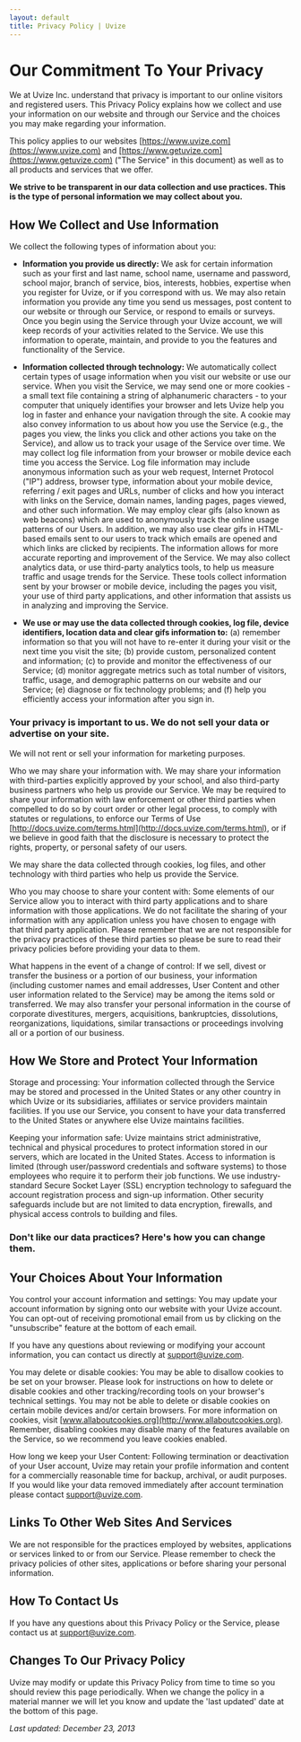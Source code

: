 ```yaml
---
layout: default
title: Privacy Policy | Uvize
---
```


# Our Commitment To Your Privacy

We at Uvize Inc. understand that privacy is important to our online visitors and registered users. This Privacy Policy explains how we collect and use your information on our website and through our Service and the choices you may make regarding your information.

This policy applies to our websites [https://www.uvize.com](https://www.uvize.com) and [https://www.getuvize.com](https://www.getuvize.com) ("The Service" in this document) as well as to all products and services that we offer.

**We strive to be transparent in our data collection and use practices. This is the type of personal information we may collect about you.**


## How We Collect and Use Information

We collect the following types of information about you:

 - **Information you provide us directly:** We ask for certain information such as your first and last name, school name, username and password, school major, branch of service, bios, interests, hobbies, expertise when you register for Uvize, or if you correspond with us. We may also retain information you provide any time you send us messages, post content to our website or through our Service, or respond to emails or surveys. Once you begin using the Service through your Uvize account, we will keep records of your activities related to the Service. We use this information to operate, maintain, and provide to you the features and functionality of the Service.

 - **Information collected through technology:** We automatically collect certain types of usage information when you visit our website or use our service. When you visit the Service, we may send one or more cookies - a small text file containing a string of alphanumeric characters - to your computer that uniquely identifies your browser and lets Uvize help you log in faster and enhance your navigation through the site. A cookie may also convey information to us about how you use the Service (e.g., the pages you view, the links you click and other actions you take on the Service), and allow us to track your usage of the Service over time. We may collect log file information from your browser or mobile device each time you access the Service. Log file information may include anonymous information such as your web request, Internet Protocol ("IP") address, browser type, information about your mobile device, referring / exit pages and URLs, number of clicks and how you interact with links on the Service, domain names, landing pages, pages viewed, and other such information. We may employ clear gifs (also known as web beacons) which are used to anonymously track the online usage patterns of our Users. In addition, we may also use clear gifs in HTML-based emails sent to our users to track which emails are opened and which links are clicked by recipients. The information allows for more accurate reporting and improvement of the Service. We may also collect analytics data, or use third-party analytics tools, to help us measure traffic and usage trends for the Service. These tools collect information sent by your browser or mobile device, including the pages you visit, your use of third party applications, and other information that assists us in analyzing and improving the Service.

 - **We use or may use the data collected through cookies, log file, device identifiers, location data and clear gifs information to:**
        (a) remember information so that you will not have to re-enter it during your visit or the next time you visit the site; 
        (b) provide custom, personalized content and information; 
        (c) to provide and monitor the effectiveness of our Service; 
        (d) monitor aggregate metrics such as total number of visitors, traffic, usage, and demographic patterns on our website and our Service; 
        (e) diagnose or fix technology problems; and 
        (f) help you efficiently access your information after you sign in.

### Your privacy is important to us. We do not sell your data or advertise on your site.

We will not rent or sell your information for marketing purposes.

Who we may share your information with. We may share your information with third-parties explicitly approved by your school, and also third-party business partners who help us provide our Service. We may be required to share your information with law enforcement or other third parties when compelled to do so by court order or other legal process, to comply with statutes or regulations, to enforce our Terms of Use [http://docs.uvize.com/terms.html](http://docs.uvize.com/terms.html), or if we believe in good faith that the disclosure is necessary to protect the rights, property, or personal safety of our users.

We may share the data collected through cookies, log files, and other technology with third parties who help us provide the Service.

Who you may choose to share your content with: Some elements of our Service allow you to interact with third party applications and to share information with those applications. We do not facilitate the sharing of your information with any application unless you have chosen to engage with that third party application. Please remember that we are not responsible for the privacy practices of these third parties so please be sure to read their privacy policies before providing your data to them.

What happens in the event of a change of control: If we sell, divest or transfer the business or a portion of our business, your information (including customer names and email addresses, User Content and other user information related to the Service) may be among the items sold or transferred. We may also transfer your personal information in the course of corporate divestitures, mergers, acquisitions, bankruptcies, dissolutions, reorganizations, liquidations, similar transactions or proceedings involving all or a portion of our business.


## How We Store and Protect Your Information

Storage and processing: Your information collected through the Service may be stored and processed in the United States or any other country in which Uvize or its subsidiaries, affiliates or service providers maintain facilities. If you use our Service, you consent to have your data transferred to the United States or anywhere else Uvize maintains facilities.

Keeping your information safe: Uvize maintains strict administrative, technical and physical procedures to protect information stored in our servers, which are located in the United States. Access to information is limited (through user/password credentials and software systems) to those employees who require it to perform their job functions. We use industry-standard Secure Socket Layer (SSL) encryption technology to safeguard the account registration process and sign-up information. Other security safeguards include but are not limited to data encryption, firewalls, and physical access controls to building and files.


### Don't like our data practices? Here's how you can change them.

## Your Choices About Your Information

You control your account information and settings: You may update your account information by signing onto our website with your Uvize account. You can opt-out of receiving promotional email from us by clicking on the "unsubscribe" feature at the bottom of each email.

If you have any questions about reviewing or modifying your account information, you can contact us directly at [support@uvize.com](mailto:support@uvize.com).

You may delete or disable cookies: You may be able to disallow cookies to be set on your browser. Please look for instructions on how to delete or disable cookies and other tracking/recording tools on your browser's technical settings. You may not be able to delete or disable cookies on certain mobile devices and/or certain browsers. For more information on cookies, visit [www.allaboutcookies.org](http://www.allaboutcookies.org). Remember, disabling cookies may disable many of the features available on the Service, so we recommend you leave cookies enabled.

How long we keep your User Content: Following termination or deactivation of your User account, Uvize may retain your profile information and content for a commercially reasonable time for backup, archival, or audit purposes. If you would like your data removed immediately after account termination please contact [support@uvize.com](mailto:support@uvize.com).


## Links To Other Web Sites And Services

We are not responsible for the practices employed by websites, applications or services linked to or from our Service. Please remember to check the privacy policies of other sites, applications or before sharing your personal information.


## How To Contact Us

If you have any questions about this Privacy Policy or the Service, please contact us at [support@uvize.com](mailto:support@uvize.com).

## Changes To Our Privacy Policy

Uvize may modify or update this Privacy Policy from time to time so you should review this page periodically. When we change the policy in a material manner we will let you know and update the 'last updated' date at the bottom of this page.

*Last updated: December 23, 2013*

